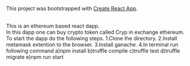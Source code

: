 This project was bootstrapped with [Create React App](https://github.com/facebook/create-react-app).

<br>
This is an ethereum based react dapp.<br>
In this dapp one can buy crypto token called Cryp in exchange ethereum.
<br>
To start the dapp do the following steps.
1.Clone the directory.
2.Install metamask extention to the browser.
3.Install ganache.
4.In terminal run following command
a)npm install
b)truffle compile
c)truffle test
d)truffle migrate
e)npm run start
